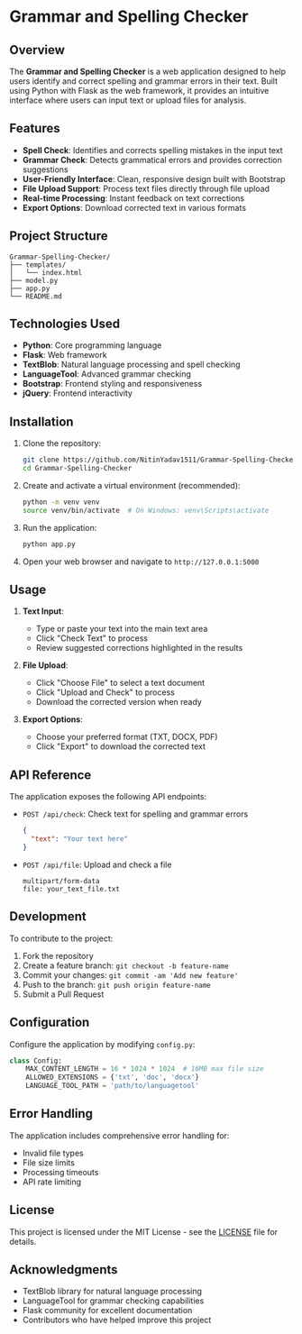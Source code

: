 # Grammar and Spelling Checker

## Overview

The **Grammar and Spelling Checker** is a web application designed to help users identify and correct spelling and grammar errors in their text. Built using Python with Flask as the web framework, it provides an intuitive interface where users can input text or upload files for analysis.

## Features

- **Spell Check**: Identifies and corrects spelling mistakes in the input text
- **Grammar Check**: Detects grammatical errors and provides correction suggestions
- **User-Friendly Interface**: Clean, responsive design built with Bootstrap
- **File Upload Support**: Process text files directly through file upload
- **Real-time Processing**: Instant feedback on text corrections
- **Export Options**: Download corrected text in various formats

## Project Structure

```
Grammar-Spelling-Checker/
├── templates/
│   └── index.html
├── model.py
├── app.py
└── README.md
```

## Technologies Used

- **Python**: Core programming language
- **Flask**: Web framework
- **TextBlob**: Natural language processing and spell checking
- **LanguageTool**: Advanced grammar checking
- **Bootstrap**: Frontend styling and responsiveness
- **jQuery**: Frontend interactivity

## Installation

1. Clone the repository:
   ```bash
   git clone https://github.com/NitinYadav1511/Grammar-Spelling-Checker.git
   cd Grammar-Spelling-Checker
   ```

2. Create and activate a virtual environment (recommended):
   ```bash
   python -m venv venv
   source venv/bin/activate  # On Windows: venv\Scripts\activate
   ```
   
4. Run the application:
   ```bash
   python app.py
   ```

5. Open your web browser and navigate to `http://127.0.0.1:5000`

## Usage

1. **Text Input**:
   - Type or paste your text into the main text area
   - Click "Check Text" to process
   - Review suggested corrections highlighted in the results

2. **File Upload**:
   - Click "Choose File" to select a text document
   - Click "Upload and Check" to process
   - Download the corrected version when ready

3. **Export Options**:
   - Choose your preferred format (TXT, DOCX, PDF)
   - Click "Export" to download the corrected text

## API Reference

The application exposes the following API endpoints:

- `POST /api/check`: Check text for spelling and grammar errors
  ```json
  {
    "text": "Your text here"
  }
  ```

- `POST /api/file`: Upload and check a file
  ```
  multipart/form-data
  file: your_text_file.txt
  ```

## Development

To contribute to the project:

1. Fork the repository
2. Create a feature branch: `git checkout -b feature-name`
3. Commit your changes: `git commit -am 'Add new feature'`
4. Push to the branch: `git push origin feature-name`
5. Submit a Pull Request

## Configuration

Configure the application by modifying `config.py`:

```python
class Config:
    MAX_CONTENT_LENGTH = 16 * 1024 * 1024  # 16MB max file size
    ALLOWED_EXTENSIONS = {'txt', 'doc', 'docx'}
    LANGUAGE_TOOL_PATH = 'path/to/languagetool'
```


## Error Handling

The application includes comprehensive error handling for:
- Invalid file types
- File size limits
- Processing timeouts
- API rate limiting

## License

This project is licensed under the MIT License - see the [LICENSE](LICENSE) file for details.

## Acknowledgments

- TextBlob library for natural language processing
- LanguageTool for grammar checking capabilities
- Flask community for excellent documentation
- Contributors who have helped improve this project
